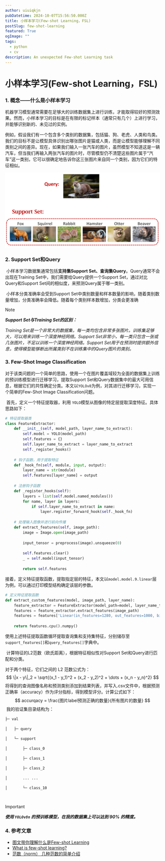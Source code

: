 ```yaml
---
author: uiuiqkjn
pubDatetime: 2024-10-07T15:56:50.000Z
title: 小样本学习(Few-shot Learning，FSL)
postSlug: few-shot-learning
featured: True
ogImage: ""
tags:
  - python
  - cv
description: An unexpected Few-shot Learning task
---
```

# 小样本学习(Few-shot Learning，FSL)
### 1. 概念——什么是小样本学习

​	机器学习模型通常需要在足够大的训练数据集上进行训练，才能取得较好的预测效果。然而，小样本学习的目标是在有限的标记样本（通常只有几个）上进行学习，并能够识别新的、未见过的实例。

​	例如，假设我们有一个包含多个类别的数据集，包括猫、狗、老虎、人类和鸟类。我们的目标不是让模型具体识别出哪张图片是猫或人类，而是让模型能够理解不同类别之间的差异。现在，如果我们输入一张汽车的图片，虽然模型不知道这是一辆汽车，但当我们再输入两张汽车的图片时，尽管模型仍不清楚这些图片属于“汽车”这一类别，它可以很确定地告诉你这三张图片来自同一个类别，因为它们的特征相似。

![](https://github.com/uiuiqkjn/Blog-Pic/raw/main/myblog/%E5%B0%8F%E6%A0%B7%E6%9C%AC%E5%AD%A6%E4%B9%A0.png)



### 2. Support Set和Query

​	小样本学习数据集通常包括**支持集Support Set、查询集Query**。Query通常不会出现在Training Set中，我们需要给Query提供一个Support Set，通过对比Query和Support Set间的相似度，来预测Query属于哪一类别。

​	小样本分类准确率会受到Support Set中类别数量和样本数量的影响，随着类别数量增加，分类准确率会降低。随着每个类别样本数增加，分类会更准确

> [!NOTE]
>
> ***Support Set与Training Set的区别：***
>
> *Training Set是一个非常大的数据集，每一类均包含非常多张图片。训练集足够大，可以用来训练一个深度神经网络。Support Set非常小，每一类只包含一张或几张图片，不足以训练一个深度神经网络。Support Set用于在预测时提供额外信息，使得模型能够断出所属类别不在训练集中的Query图片的类别。*



### 3. Few-Shot Image Classification

​	对于该类问题的一个简单的思路，使用一个在图片覆盖域较为全面的数据集上训练的预训练模型进行迁移学习，提取Support Set和Query数据集中的最大可用信息，根据它们的共性确定分类。本文以`YOLOv8`为例，对其进行迁移学习，实现一个简单的Few-Shot Image Classification问题。

​	首先，定义一个特征提取器，利用 `YOLO`模型从图像的特定层提取深度特征。具体思路如下：

```python
# 特征提取器类
class FeatureExtractor:
    def __init__(self, model_path, layer_name_to_extract):
        self.model = YOLO(model_path)         
        self.features = {}                    
        self.layer_name_to_extract = layer_name_to_extract
        self._register_hooks()               
    
    # 钩子函数，用于提取特征
    def _hook_fn(self, module, input, output):
        layer_name = str(module)             
        self.features[layer_name] = output    
    
    # 注册钩子函数
    def _register_hooks(self):
        layers = list(self.model.named_modules())   
        for name, layer in layers:
            if self.layer_name_to_extract in name:  
                layer.register_forward_hook(self._hook_fn)   
    
    # 处理输入图像并进行前向传播
    def extract_features(self, image_path):
        image = Image.open(image_path)     

        input_tensor = preprocess(image).unsqueeze(0)   

        self.features.clear()                
        _ = self.model(input_tensor)          
        
        return self.features                  

```

​	接着，定义特征提取函数，提取指定层的特征，本文以`model.model.9.linear`层为例，可以通过打印模型结构确定该层的参数。

```python
# 定义特征提取函数
def extract_custom_features(model, image_path, layer_name):
    feature_extractor = FeatureExtractor(model_path=model, layer_name_to_extract=layer_name)
    features = feature_extractor.extract_features(image_path)
    features = features['Linear(in_features=1280, out_features=1000, bias=True)'] 

    return features.cpu().numpy() 
```

​	使用上述特征提取函数循环提取查询集和支持集特征，分别储存至`support_features[]`和`query_features[]`字典中。

​	计算特征的L2范数（欧氏距离），根据特征相似性对Support Set和Query进行匹配和分类。

对于两个特征，它们之间的 L2 范数公式为：
$$
\|x - y\|_2 = \sqrt{(x_1 - y_1)^2 + (x_2 - y_2)^2 + \dots + (x_n - y_n)^2}
$$
​	将得到的查询图像名称和预测类别添加到结果列表，并写入.csv文件中，根据预测正确率（accuracy）作为评分指标，得到模型评分。计算公式如下：
$$
accurqacy = \frac{图片label预测正确的数量}{所有图片的数量}
$$
​	我的验证集目录结构为：

```
├─ val

│  	├─ query

│  	└─ support

│     	├─ class_0

│  	  	├─ class_1

│  	  	├─ class_2  

│ 		... ...

│  	  	└─ class_10 
```

​	

> [!IMPORTANT]
>
> ***使用 `YOLOv8n` 的预训练模型，在我的数据集上可以达到  90% 的精度。***



### 4. 参考文章

-  [图文带你理解什么是Few-shot Learning](https://blog.csdn.net/qq_40210586/article/details/118544825)
-  [What is few-shot learning?](https://www.ibm.com/topics/few-shot-learning#:~:text=IBM-,What%20is%20few%2Dshot%20learning%3F,suitable%20training%20data%20is%20scarce.)
-  [范数（norm） 几种范数的简单介绍](https://blog.csdn.net/a493823882/article/details/80569888)



